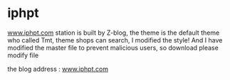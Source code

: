 # iphpt
www.iphpt.com station is built by Z-blog, the theme is the default theme who called Tmt, theme shops can search, I modified the style! And I have modified the master file to prevent malicious users, so download please modify file

the blog address : www.iphpt.com

